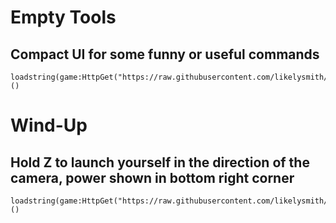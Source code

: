 # Empty Tools
## Compact UI for some funny or useful commands
```
loadstring(game:HttpGet("https://raw.githubusercontent.com/likelysmith/EmptyTools/main/script"))()
```

# Wind-Up
## Hold Z to launch yourself in the direction of the camera, power shown in bottom right corner
```
loadstring(game:HttpGet("https://raw.githubusercontent.com/likelysmith/EmptyTools/main/windup"))()
```
